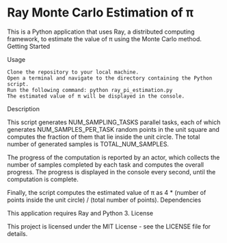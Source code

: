 # Ray Monte Carlo Estimation of π

This is a Python application that uses Ray, a distributed computing framework, to estimate the value of π using the Monte Carlo method.
Getting Started

Usage

    Clone the repository to your local machine.
    Open a terminal and navigate to the directory containing the Python script.
    Run the following command: python ray_pi_estimation.py
    The estimated value of π will be displayed in the console.

Description

This script generates NUM_SAMPLING_TASKS parallel tasks, each of which generates NUM_SAMPLES_PER_TASK random points in the unit square and computes the fraction of them that lie inside the unit circle. The total number of generated samples is TOTAL_NUM_SAMPLES.

The progress of the computation is reported by an actor, which collects the number of samples completed by each task and computes the overall progress. The progress is displayed in the console every second, until the computation is complete.

Finally, the script computes the estimated value of π as 4 * (number of points inside the unit circle) / (total number of points).
Dependencies

This application requires Ray and Python 3.
License

This project is licensed under the MIT License - see the LICENSE file for details.
